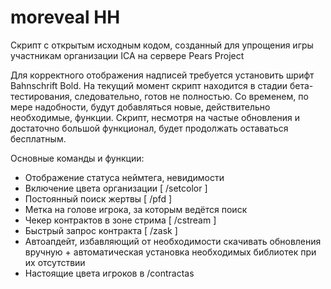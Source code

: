 # moreveal HH
Скрипт с открытым исходным кодом, созданный для упрощения игры участникам организации ICA на сервере Pears Project

Для корректного отображения надписей требуется установить шрифт Bahnschrift Bold.
На текущий момент скрипт находится в стадии бета-тестирования, следовательно, готов не полностью.
Со временем, по мере надобности, будут добавляться новые, действительно необходимые, функции.
Скрипт, несмотря на частые обновления и достаточно большой функционал, будет продолжать оставаться бесплатным.

Основные команды и функции:
 - Отображение статуса неймтега, невидимости
 - Включение цвета организации [ /setcolor ]
 - Постоянный поиск жертвы [ /pfd ]
 - Метка на голове игрока, за которым ведётся поиск
 - Чекер контрактов в зоне стрима [ /cstream ]
 - Быстрый запрос контракта [ /zask ]
 - Автоапдейт, избавляющий от необходимости скачивать обновления вручную + автоматическая установка необходимых библиотек при их отсутствии
 - Настоящие цвета игроков в /contractas
